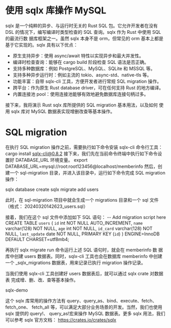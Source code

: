 # 使用 sqlx 库操作 MySQL
sqlx 是一个纯粹的异步、与运行时无关的 Rust SQL 包。它允许开发者在没有 DSL
的情况下，编写编译时类型检查的 SQL 查询。sqlx 作为 Rust 中使用 SQL 的最流行数
据库框架之一。虽然 sqlx 本身不是 orm，但常见的 orm 基本上都是基于它实现的。sqlx
具有以下优点：
- 原生支持异步：使用 async/await 特性以实现异步和最大并发性。
- 编译时检查查询：能够在 cargo build 阶段检查 SQL 语法是否正确。
- 支持多种数据库：例如 PostgreSQL、MySQL、SQLite 和 MSSQL 等。
- 支持多种异步运行时：例如主流的 tokio、async-std、native-tls 等。
- 功能丰富：自带 sqlx-cli 工具，方便开发者进行常规 SQL migration 操作。
- 跨平台：作为原生 Rust database driver，可在任何支持 Rust 的地方编译。
- 内置连接池 pool：使用连接池能够有效地避免数据库连接句柄过多。

接下来，我将演示 Rust sqlx 库所提供的 SQL migration 基本用法，以及如何
使用 sqlx 库对 MySQL 数据表实现增删改查等基本操作。

# SQL migration
在执行 SQL migration 操作之前，需要执行如下命令安装 sqlx-cli 命令行工具：
cargo install sqlx-cli@0.8.2
接下来，我们先在当前命令终端中执行如下命令设置好 DATABASE_URL 环境变量。
export DATABASE_URL=mysql://root:root123456@localhost/memberinfo
然后，创建一个 sql-migration 目录，并进入该目录中，运行如下命令完成 SQL migration
操作：

sqlx database create
sqlx migrate add users

此时，在 sql-migration 项目中就会生成一个 migrations 目录和一个 sql 文件（格式：
20240320142623_users.sql）

接着，我们在这个 sql 文件中添加如下 SQL 语句：
-- Add migration script here
CREATE TABLE `users` (
   `id` int NOT NULL AUTO_INCREMENT,
   `name` varchar(128) NOT NULL,
   `age` int NOT NULL,
   `id_card` varchar(128) NOT NULL,
   `last_update` date NOT NULL,
   PRIMARY KEY (`id`)
) ENGINE=InnoDB DEFAULT CHARSET=utf8mb4;

再执行 sqlx migrate run 命令运行上述 SQL 语句时，就会在 memberinfo 数
据库中创建 users 数据表。同时，sqlx-cli 工具也会在数据库 memberinfo 中创建一个
_sqlx_migrations 数据表，用来记录已执行 migration 操作记录。

当我们使用 sqlx-cli 工具创建好 users 数据表后，就可以通过 sqlx crate 对数据表
完成增、删、改、查等基本操作。

sqlx-demo

这个 sqlx 库常用的操作方法有 query、query_as、bind、execute、fetch、fetch_one、
fetch_all 等，可以满足大部分业务场景的开发。当然，我们也使用 sqlx 提供的 query!、
query_as!宏来操作 MySQL 数据表。更多 sqlx 用法，我们可以参考 sqlx 官方文档：
https://crates.io/crates/sqlx

